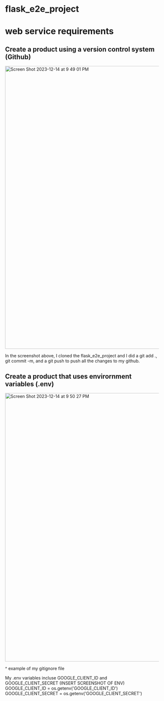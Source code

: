 # flask_e2e_project
# web service requirements
## Create a product using a version control system (Github)
<img width="927" alt="Screen Shot 2023-12-14 at 9 49 01 PM" src="https://github.com/malh718/flask_e2e_project/assets/102617334/cb698893-2225-4592-bc3f-cd33decc86e7">

In the screenshot above, I cloned the flask_e2e_project and I did a git add ., git commit -m, and a git push to push all the changes to my github.

## Create a product that uses envirornment variables (.env)

<img width="880" alt="Screen Shot 2023-12-14 at 9 50 27 PM" src="https://github.com/malh718/flask_e2e_project/assets/102617334/e745bae4-af28-427b-9da8-
ec5915726368">

^ example of my gitignore file 

My .env variables incluse GOOGLE_CLIENT_ID and GOOGLE_CLIENT_SECRET
(INSERT SCREENSHOT OF ENV)
GOOGLE_CLIENT_ID = os.getenv('GOOGLE_CLIENT_ID')
GOOGLE_CLIENT_SECRET = os.getenv('GOOGLE_CLIENT_SECRET')
